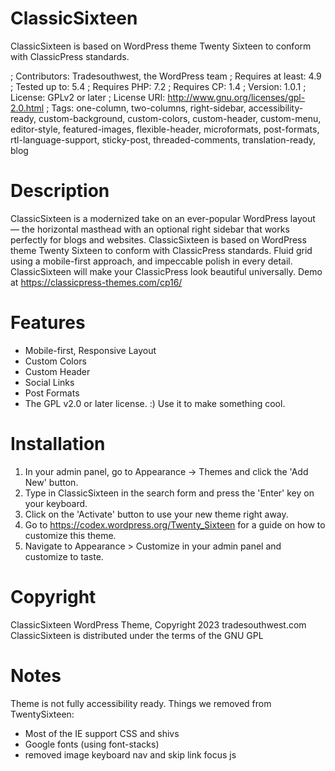 # ClassicSixteen
ClassicSixteen is based on WordPress theme Twenty Sixteen to conform with ClassicPress standards.

; Contributors: Tradesouthwest, the WordPress team
; Requires at least: 4.9
; Tested up to: 5.4
; Requires PHP: 7.2
; Requires CP: 1.4
; Version: 1.0.1
; License: GPLv2 or later
; License URI: http://www.gnu.org/licenses/gpl-2.0.html
; Tags: one-column, two-columns, right-sidebar, accessibility-ready, custom-background, custom-colors, custom-header, custom-menu, editor-style, featured-images, flexible-header, microformats, post-formats, rtl-language-support, sticky-post, threaded-comments, translation-ready, blog

# Description 
ClassicSixteen is a modernized take on an ever-popular WordPress layout — the horizontal masthead with an optional right sidebar that works perfectly for blogs and websites. ClassicSixteen is based on WordPress theme Twenty Sixteen to conform with ClassicPress standards. Fluid grid using a mobile-first approach, and impeccable polish in every detail. ClassicSixteen will make your ClassicPress look beautiful universally. 
Demo at https://classicpress-themes.com/cp16/

# Features 

* Mobile-first, Responsive Layout
* Custom Colors
* Custom Header
* Social Links
* Post Formats
* The GPL v2.0 or later license. :) Use it to make something cool.

# Installation

1. In your admin panel, go to Appearance -> Themes and click the 'Add New' button.
2. Type in ClassicSixteen in the search form and press the 'Enter' key on your keyboard.
3. Click on the 'Activate' button to use your new theme right away.
4. Go to https://codex.wordpress.org/Twenty_Sixteen for a guide on how to customize this theme.
5. Navigate to Appearance > Customize in your admin panel and customize to taste.

# Copyright 

ClassicSixteen WordPress Theme, Copyright 2023 tradesouthwest.com
ClassicSixteen is distributed under the terms of the GNU GPL

# Notes

Theme is not fully accessibility ready.
Things we removed from TwentySixteen:
- Most of the IE support CSS and shivs
- Google fonts (using font-stacks)
- removed image keyboard nav and skip link focus js

